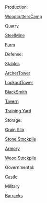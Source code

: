 Production:

[WoodcuttersCamp](https://sketchfab.com/3d-models/medieval-house-1bea14d1a8a34b0b86a5374f256b47bf )

[Quarry](https://sketchfab.com/3d-models/medieval-386f4f0fab8f40bbb3e88dc74e078a40#download)

[SteelMine](https://sketchfab.com/3d-models/medieval-house-4-b42578994a334bb1a544c51043276f85#download)

[Farm](https://sketchfab.com/3d-models/windmill-2c54d1c79d27428aaea4d0909cae0635)

Defense:

[Stables](https://sketchfab.com/3d-models/farm-low-poly-116065ff36c64fe9b8e8edcf6c382a50)

[ArcherTower](https://sketchfab.com/3d-models/viking-watch-tower-5cd42c3ef75748e0b57f25247f073d53)

[LookoutTower](https://sketchfab.com/3d-models/medieval-tower-45a6c29ac5b44c608fea237840e31cca#download)

[BlackSmith](https://sketchfab.com/3d-models/medieval-blacksmith-2e4f2725963644c685419dea1e4430df)

[Tavern](https://sketchfab.com/3d-models/medieval-tavern-03f758757c3e448d81f50831b8533c98)

[Training Yard](https://sketchfab.com/3d-models/fantasy-army-tent-b53f7ed48de1406b8784b9792f0fb4ac)

Storage:

[Grain Silo](https://sketchfab.com/3d-models/medieval-tower-6c821f2aae3b4e8db5d94c6f48fb568b)

[Stone Stockpile](https://sketchfab.com/3d-models/stilized-house-191a15100a9a487fa39540a208bed857)

[Armory](https://sketchfab.com/3d-models/medieval-house-low-poly-for-gamedev-07b3c4f707eb4f419170563ede3557e4)

[Wood Stockpile](https://sketchfab.com/3d-models/wood-plant-house-freepolyorg-0547e252f3bc4350befbe6ffc2a583b9)

Governmental:

[Castle](https://sketchfab.com/3d-models/castle-3d-model-23eb94cac33d4099b7185a81bdc038e4)

Military

[Barracks](https://sketchfab.com/3d-models/medieval-import-shop-39b8c3017a184adf8d73ee25c00978fe)


